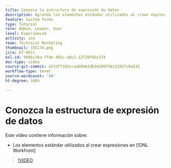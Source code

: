 ```yaml
---
title: Conozca la estructura de expresión de datos
description: Aprenda los elementos estándar utilizados al crear expresiones en Adobe  [!DNL Workfront].
feature: Custom Forms
type: Tutorial
role: Admin, Leader, User
level: Experienced
activity: use
team: Technical Marketing
thumbnail: 335174.png
jira: KT-8911
exl-id: 9696c36a-ffde-491c-a8c2-12f20f6bc374
doc-type: video
source-git-commit: d17df7162ccaab6b62db34209f50131927c0a532
workflow-type: tm+mt
source-wordcount: '34'
ht-degree: 100%

---
```


# Conozca la estructura de expresión de datos

Este vídeo contiene información sobre:

* Los elementos estándar utilizados al crear expresiones en [!DNL Workfront]

>[!VIDEO](https://video.tv.adobe.com/v/3416224/?quality=12&learn=on&enablevpops&captions=spa)
